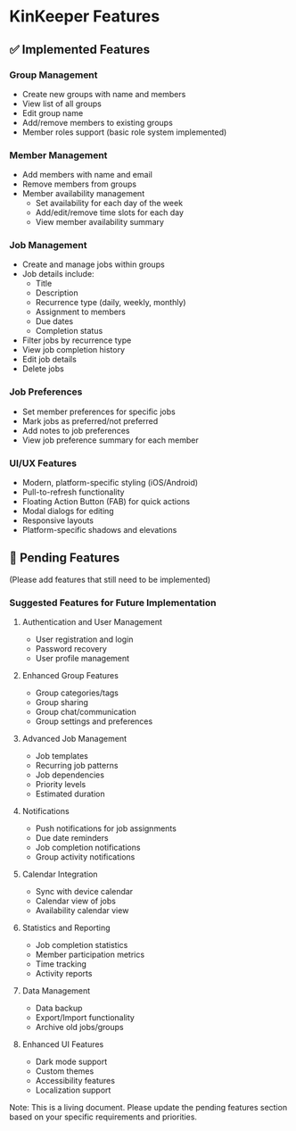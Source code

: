 # KinKeeper Features

## ✅ Implemented Features

### Group Management
- Create new groups with name and members
- View list of all groups
- Edit group name
- Add/remove members to existing groups
- Member roles support (basic role system implemented)

### Member Management
- Add members with name and email
- Remove members from groups
- Member availability management
  - Set availability for each day of the week
  - Add/edit/remove time slots for each day
  - View member availability summary

### Job Management
- Create and manage jobs within groups
- Job details include:
  - Title
  - Description
  - Recurrence type (daily, weekly, monthly)
  - Assignment to members
  - Due dates
  - Completion status
- Filter jobs by recurrence type
- View job completion history
- Edit job details
- Delete jobs

### Job Preferences
- Set member preferences for specific jobs
- Mark jobs as preferred/not preferred
- Add notes to job preferences
- View job preference summary for each member

### UI/UX Features
- Modern, platform-specific styling (iOS/Android)
- Pull-to-refresh functionality
- Floating Action Button (FAB) for quick actions
- Modal dialogs for editing
- Responsive layouts
- Platform-specific shadows and elevations

## 🚧 Pending Features
(Please add features that still need to be implemented)

### Suggested Features for Future Implementation
1. Authentication and User Management
   - User registration and login
   - Password recovery
   - User profile management

2. Enhanced Group Features
   - Group categories/tags
   - Group sharing
   - Group chat/communication
   - Group settings and preferences

3. Advanced Job Management
   - Job templates
   - Recurring job patterns
   - Job dependencies
   - Priority levels
   - Estimated duration

4. Notifications
   - Push notifications for job assignments
   - Due date reminders
   - Job completion notifications
   - Group activity notifications

5. Calendar Integration
   - Sync with device calendar
   - Calendar view of jobs
   - Availability calendar view

6. Statistics and Reporting
   - Job completion statistics
   - Member participation metrics
   - Time tracking
   - Activity reports

7. Data Management
   - Data backup
   - Export/Import functionality
   - Archive old jobs/groups

8. Enhanced UI Features
   - Dark mode support
   - Custom themes
   - Accessibility features
   - Localization support

Note: This is a living document. Please update the pending features section based on your specific requirements and priorities. 
